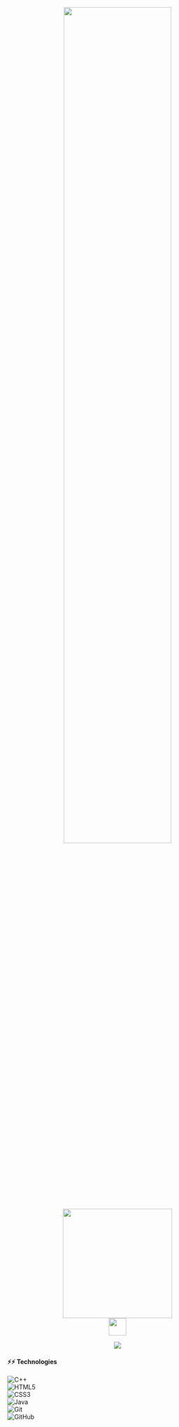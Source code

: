 <div align="center">
<img src="https://readme-typing-svg.demolab.com?font=Inconsolata&weight=500&size=50&duration=4000&pause=300&color=A7A459&center=true&vCenter=true&multiline=true&repeat=false&random=false&width=1300&height=140&lines=Hello+There;I'm+Manar Taha%2C+a+Front-End Developer+%E2%9C%A9" width="70%" />
<br><br>
    <img src="https://tatepro.com/wp-content/uploads/2022/01/fe1.jpg" height="250"   /> <br>
  <img src="https://raw.githubusercontent.com/innng/innng/master/assets/kyubey.gif" height="40" />

<br>

[![](https://img.shields.io/badge/linkedin-0a66c2)]([http://linkedin.com/in/ingridrosselis](https://www.linkedin.com/in/manar-taha-1847442b6?lipi=urn%3Ali%3Apage%3Ad_flagship3_profile_view_base_contact_details%3B3sxygq8xQdGBaIp%2BJe0o5g%3D%3D))
</div>
<h4>⚡⚡ Technologies</h4> 

![C++](https://img.shields.io/badge/-C++-00599C?style=flat-square&logo=c) <br>
![HTML5](https://img.shields.io/badge/-HTML5-E34F26?style=flat-square&logo=html5&logoColor=white) <br>
![CSS3](https://img.shields.io/badge/-CSS3-1572B6?style=flat-square&logo=css3) <br>
![Java](https://img.shields.io/badge/-java-E34A86?style=flat-square&logo=java) <br>
![Git](https://img.shields.io/badge/-Git-black?style=flat-square&logo=git) <br>
![GitHub](https://img.shields.io/badge/-GitHub-181717?style=flat-square&logo=github) 



